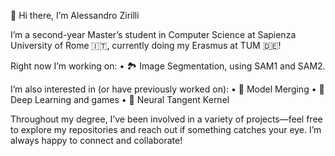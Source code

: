 
<!--
**alexzilligmm/alexzilligmm** is a ✨ _special_ ✨ repository because its `README.md` (this file) appears on your GitHub profile.

Here are some ideas to get you started:

- 🔭 I’m currently working on ...
- 🌱 I’m currently learning ...
- 👯 I’m looking to collaborate on ...
- 🤔 I’m looking for help with ...
- 💬 Ask me about ...
- 📫 How to reach me: ...
- 😄 Pronouns: ...
- ⚡ Fun fact: ...
-->

👋 Hi there, I’m Alessandro Zirilli

I’m a second-year Master’s student in Computer Science at Sapienza University of Rome 🇮🇹, currently doing my Erasmus at TUM 🇩🇪!

Right now I’m working on:
	•	🏞️ Image Segmentation, using SAM1 and SAM2.

I’m also interested in (or have previously worked on):
	•	🧬 Model Merging
  • 🎲 Deep Learning and games
	•	🧮 Neural Tangent Kernel

Throughout my degree, I’ve been involved in a variety of projects—feel free to explore my repositories and reach out if something catches your eye. I’m always happy to connect and collaborate!

